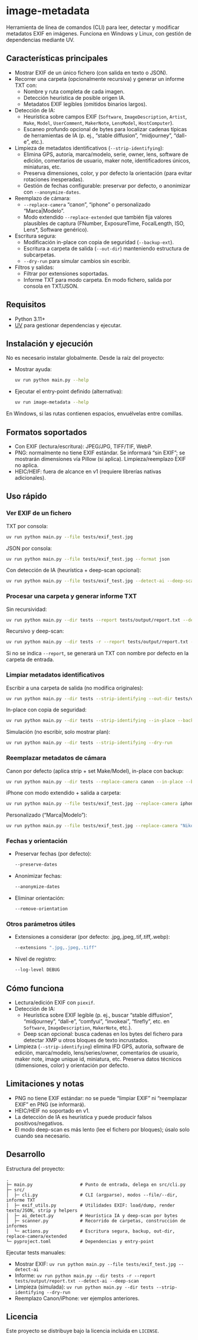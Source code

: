 # image-metadata
Herramienta de línea de comandos (CLI) para leer, detectar y modificar metadatos EXIF en imágenes. Funciona en Windows y Linux, con gestión de dependencias mediante UV.

## Características principales
- Mostrar EXIF de un único fichero (con salida en texto o JSON).
- Recorrer una carpeta (opcionalmente recursiva) y generar un informe TXT con:
  - Nombre y ruta completa de cada imagen.
  - Detección heurística de posible origen IA.
  - Metadatos EXIF legibles (omitidos binarios largos).
- Detección de IA:
  - Heurística sobre campos EXIF (`Software`, `ImageDescription`, `Artist`, `Make`, `Model`, `UserComment`, `MakerNote`, `LensModel`, `HostComputer`).
  - Escaneo profundo opcional de bytes para localizar cadenas típicas de herramientas de IA (p. ej., “stable diffusion”, “midjourney”, “dall-e”, etc.).
- Limpieza de metadatos identificativos (`--strip-identifying`):
  - Elimina GPS, autoría, marca/modelo, serie, owner, lens, software de edición, comentarios de usuario, maker note, identificadores únicos, miniaturas, etc.
  - Preserva dimensiones, color, y por defecto la orientación (para evitar rotaciones inesperadas).
  - Gestión de fechas configurable: preservar por defecto, o anonimizar con `--anonymize-dates`.
- Reemplazo de cámara:
  - `--replace-camera` “canon”, “iphone” o personalizado “Marca|Modelo”.
  - Modo extendido `--replace-extended` que también fija valores plausibles de captura (FNumber, ExposureTime, FocalLength, ISO, Lens*, Software genérico).
- Escritura segura:
  - Modificación in-place con copia de seguridad (`--backup-ext`).
  - Escritura a carpeta de salida (`--out-dir`) manteniendo estructura de subcarpetas.
  - `--dry-run` para simular cambios sin escribir.
- Filtros y salidas:
  - Filtrar por extensiones soportadas.
  - Informe TXT para modo carpeta. En modo fichero, salida por consola en TXT/JSON.

## Requisitos
- Python 3.11+
- [UV](https://github.com/astral-sh/uv) para gestionar dependencias y ejecutar.

## Instalación y ejecución
No es necesario instalar globalmente. Desde la raíz del proyecto:
- Mostrar ayuda:
  ```bash
  uv run python main.py --help
  ```
- Ejecutar el entry-point definido (alternativa):
  ```bash
  uv run image-metadata --help
  ```

En Windows, si las rutas contienen espacios, envuélvelas entre comillas.

## Formatos soportados
- Con EXIF (lectura/escritura): JPEG/JPG, TIFF/TIF, WebP.
- PNG: normalmente no tiene EXIF estándar. Se informará “sin EXIF”; se mostrarán dimensiones vía Pillow (si aplica). Limpieza/reemplazo EXIF no aplica.
- HEIC/HEIF: fuera de alcance en v1 (requiere librerías nativas adicionales).

## Uso rápido

### Ver EXIF de un fichero
TXT por consola:
```bash
uv run python main.py --file tests/exif_test.jpg
```

JSON por consola:
```bash
uv run python main.py --file tests/exif_test.jpg --format json
```

Con detección de IA (heurística + deep-scan opcional):
```bash
uv run python main.py --file tests/exif_test.jpg --detect-ai --deep-scan
```

### Procesar una carpeta y generar informe TXT
Sin recursividad:
```bash
uv run python main.py --dir tests --report tests/output/report.txt --detect-ai
```

Recursivo y deep-scan:
```bash
uv run python main.py --dir tests -r --report tests/output/report.txt --detect-ai --deep-scan
```

Si no se indica `--report`, se generará un TXT con nombre por defecto en la carpeta de entrada.

### Limpiar metadatos identificativos
Escribir a una carpeta de salida (no modifica originales):
```bash
uv run python main.py --dir tests --strip-identifying --out-dir tests/out
```

In-place con copia de seguridad:
```bash
uv run python main.py --dir tests --strip-identifying --in-place --backup-ext ".bak"
```

Simulación (no escribir, solo mostrar plan):
```bash
uv run python main.py --dir tests --strip-identifying --dry-run
```

### Reemplazar metadatos de cámara
Canon por defecto (aplica strip + set Make/Model), in-place con backup:
```bash
uv run python main.py --dir tests --replace-camera canon --in-place --backup-ext ".bak"
```

iPhone con modo extendido + salida a carpeta:
```bash
uv run python main.py --file tests/exif_test.jpg --replace-camera iphone --replace-extended --out-dir tests/out
```

Personalizado (“Marca|Modelo”):
```bash
uv run python main.py --file tests/exif_test.jpg --replace-camera "Nikon|Nikon D850" --out-dir tests/out
```

### Fechas y orientación
- Preservar fechas (por defecto):
  ```bash
  --preserve-dates
  ```
- Anonimizar fechas:
  ```bash
  --anonymize-dates
  ```
- Eliminar orientación:
  ```bash
  --remove-orientation
  ```

### Otros parámetros útiles
- Extensiones a considerar (por defecto: .jpg,.jpeg,.tif,.tiff,.webp):
  ```bash
  --extensions ".jpg,.jpeg,.tiff"
  ```
- Nivel de registro:
  ```bash
  --log-level DEBUG
  ```

## Cómo funciona
- Lectura/edición EXIF con `piexif`.
- Detección de IA:
  - Heurística sobre EXIF legible (p. ej., buscar “stable diffusion”, “midjourney”, “dall-e”, “comfyui”, “invokeai”, “firefly”, etc. en `Software`, `ImageDescription`, `MakerNote`, etc.).
  - Deep scan opcional: busca cadenas en los bytes del fichero para detectar XMP u otros bloques de texto incrustados.
- Limpieza (`--strip-identifying`) elimina IFD GPS, autoría, software de edición, marca/modelo, lens/series/owner, comentarios de usuario, maker note, image unique id, miniatura, etc. Preserva datos técnicos (dimensiones, color) y orientación por defecto.

## Limitaciones y notas
- PNG no tiene EXIF estándar: no se puede “limpiar EXIF” ni “reemplazar EXIF” en PNG (se informará).
- HEIC/HEIF no soportado en v1.
- La detección de IA es heurística y puede producir falsos positivos/negativos.
- El modo deep-scan es más lento (lee el fichero por bloques); úsalo solo cuando sea necesario.

## Desarrollo
Estructura del proyecto:
```
.
├─ main.py                  # Punto de entrada, delega en src/cli.py
├─ src/
│  ├─ cli.py                # CLI (argparse), modos --file/--dir, informe TXT
│  ├─ exif_utils.py         # Utilidades EXIF: load/dump, render texto/JSON, strip y helpers
│  ├─ ai_detect.py          # Heurística IA y deep-scan por bytes
│  ├─ scanner.py            # Recorrido de carpetas, construcción de informes
│  └─ actions.py            # Escritura segura, backup, out-dir, replace-camera/extended
└─ pyproject.toml           # Dependencias y entry-point
```

Ejecutar tests manuales:
- Mostrar EXIF: `uv run python main.py --file tests/exif_test.jpg --detect-ai`
- Informe: `uv run python main.py --dir tests -r --report tests/output/report.txt --detect-ai --deep-scan`
- Limpieza (simulada): `uv run python main.py --dir tests --strip-identifying --dry-run`
- Reemplazo Canon/iPhone: ver ejemplos anteriores.

## Licencia
Este proyecto se distribuye bajo la licencia incluida en `LICENSE`.
